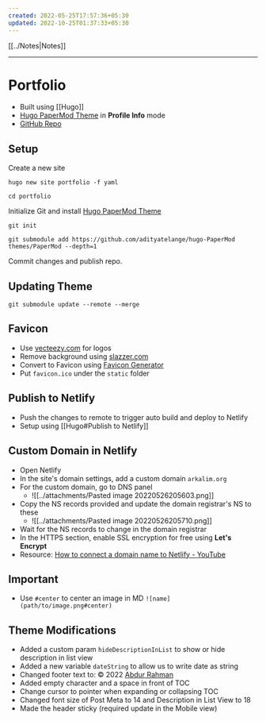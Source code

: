 ```yaml
---
created: 2022-05-25T17:57:36+05:30
updated: 2022-10-25T01:37:33+05:30
---
```

[[../Notes|Notes]]

---
# Portfolio
- Built using [[Hugo]]
- [Hugo PaperMod Theme](https://github.com/adityatelange/hugo-PaperMod) in **Profile Info** mode
- [GitHub Repo](https://github.com/arkalim/portfolio)

## Setup
Create a new site
```
hugo new site portfolio -f yaml
```
```
cd portfolio
```
Initialize Git and install [Hugo PaperMod Theme](https://github.com/adityatelange/hugo-PaperMod)
```
git init
```
```
git submodule add https://github.com/adityatelange/hugo-PaperMod themes/PaperMod --depth=1
```
Commit changes and publish repo.

## Updating Theme
```
git submodule update --remote --merge
```

## Favicon
- Use [vecteezy.com](https://www.vecteezy.com/free-vector/ar-logo) for logos
- Remove background using [slazzer.com](https://www.slazzer.com/)
- Convert to Favicon using [Favicon Generator](https://favicon.io/favicon-converter/)
- Put `favicon.ico` under the `static` folder

## Publish to Netlify
- Push the changes to remote to trigger auto build and deploy to Netlify
- Setup using [[Hugo#Publish to Netlify]]

## Custom Domain in Netlify
- Open Netlify
- In the site's domain settings, add a custom domain `arkalim.org`
- For the custom domain, go to DNS panel
	- ![[../attachments/Pasted image 20220526205603.png]]
- Copy the NS records provided and update the domain registrar's NS to these
	- ![[../attachments/Pasted image 20220526205710.png]]
- Wait for the NS records to change in the domain registrar
- In the HTTPS section, enable SSL encryption for free using **Let's Encrypt**
- Resource: [How to connect a domain name to Netlify - YouTube](https://www.youtube.com/watch?v=qlrCptpwtgs)

## Important
- Use `#center` to center an image in MD `![name](path/to/image.png#center)`

## Theme Modifications
- Added a custom param `hideDescriptionInList`  to show or hide description in list view
- Added a new variable `dateString` to allow us to write date as string
- Changed footer text to: © 2022 [Abdur Rahman](https://arkalim.org/)
- Added empty character and a space in front of TOC
- Change cursor to pointer when expanding or collapsing TOC
- Changed font size of Post Meta to 14 and Description in List View to 18
- Made the header sticky (required update in the Mobile view)